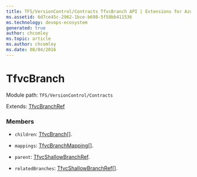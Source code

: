 ```yaml
---
title: TFS/VersionControl/Contracts TfvcBranch API | Extensions for Azure DevOps Services
ms.assetid: 6d7ce45c-2962-1bce-b698-5f58bb411536
ms.technology: devops-ecosystem
generated: true
author: chcomley
ms.topic: article
ms.author: chcomley
ms.date: 08/04/2016
---
```


# TfvcBranch

Module path: `TFS/VersionControl/Contracts`

Extends: [TfvcBranchRef](../../../TFS/VersionControl/Contracts/TfvcBranchRef.md)

### Members

* `children`: [TfvcBranch](../../../TFS/VersionControl/Contracts/TfvcBranch.md)[].

* `mappings`: [TfvcBranchMapping](../../../TFS/VersionControl/Contracts/TfvcBranchMapping.md)[].

* `parent`: [TfvcShallowBranchRef](../../../TFS/VersionControl/Contracts/TfvcShallowBranchRef.md).

* `relatedBranches`: [TfvcShallowBranchRef](../../../TFS/VersionControl/Contracts/TfvcShallowBranchRef.md)[].
